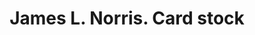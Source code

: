 ---
doi: 10.7916/D8349XJ3
date_other: unknown
date_other_textual: unknown
form: printed ephemera
genre:
- Card stock
name:
- James L. Norris
object_in_context_url: https://biggert.cul.columbia.edu/items/view/ave_biggert_01731
subject_hierarchical_geographic:
- Washington, District of Columbia, United States
subject_name:
- James L. Norris
title: James L. Norris. Card stock
sort_title: James L. Norris. Card stock
call_number: ave_biggert_01731
coordinates:
- 38.90472222222222,-77.01638888888888
pid: ave_biggert_01731
identifiers: ave_biggert_01731
permalink: /biggert/ave_biggert_01731/
layout: iiif-image-page
---